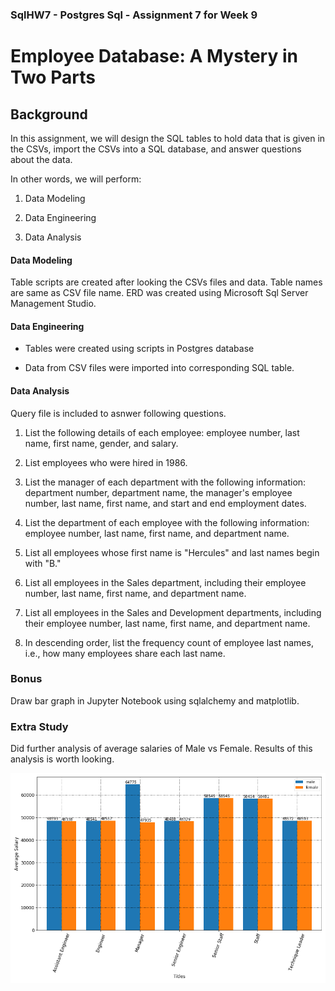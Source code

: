 ### SqlHW7 - Postgres Sql - Assignment 7 for Week 9
# Employee Database: A Mystery in Two Parts

## Background

In this assignment, we will design the SQL tables to hold data that is given in the CSVs, import the CSVs into a SQL database, and answer questions about the data. 

In other words, we will perform:

1. Data Modeling

2. Data Engineering

3. Data Analysis

#### Data Modeling

Table scripts are created after looking the CSVs files and data. Table names are same as CSV file name. 
ERD was created using Microsoft  Sql Server Management Studio.

#### Data Engineering

* Tables were created using scripts in Postgres database

* Data from CSV files were imported into corresponding SQL table.

#### Data Analysis

Query file is included to asnwer following questions.

1. List the following details of each employee: employee number, last name, first name, gender, and salary.

2. List employees who were hired in 1986.

3. List the manager of each department with the following information: department number, department name, the manager's employee number, last name, first name, and start and end employment dates.

4. List the department of each employee with the following information: employee number, last name, first name, and department name.

5. List all employees whose first name is "Hercules" and last names begin with "B."

6. List all employees in the Sales department, including their employee number, last name, first name, and department name.

7. List all employees in the Sales and Development departments, including their employee number, last name, first name, and department name.

8. In descending order, list the frequency count of employee last names, i.e., how many employees share each last name.

### Bonus

Draw bar graph in Jupyter Notebook using sqlalchemy and matplotlib.

### Extra Study

Did further analysis of average salaries of Male vs Female. Results of this analysis is worth looking.

![Imgur Image](https://github.com/ShahzadNaseer/SqlHW7/blob/master/GenderAvgSalaryComparison.png)
